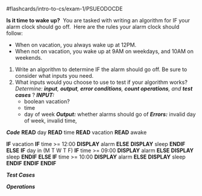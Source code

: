 #flashcards/intro-to-cs/exam-1/PSUEODOCDE  

**Is it time to wake up?** 
You are tasked with writing an algorithm for IF your alarm clock should go off. 
Here are the rules your alarm clock should follow: 
-   When on vacation, you always wake up at 12PM.
-   When not on vacation, you wake up at 9AM on weekdays, and 10AM on weekends.
1.  Write an algorithm to determine IF the alarm should go off. Be sure to consider what inputs you need.    
2.  What inputs would you choose to use to test if your algorithm works?
*Determine: **input**, **output**, **error conditions**, **count operations**, and **test cases***
?
***INPUT:*** 
	- boolean vacation?
	- time
	- day of week
***Output:*** whether alarms should go of
***Errors:*** invalid day of week, invalid time,

***Code***
**READ** day
**READ** time
**READ** vacation
**READ** awake

**IF** vacation
	**IF** time >= 12:00
		**DISPLAY** alarm
	**ELSE**
		**DISPLAY** sleep
	**ENDIF**
**ELSE** 
	**IF** day in (M T W T F) 
		**IF** time >= 09:00
			**DISPLAY** alarm
		**ELSE**
			**DISPLAY** sleep
		**ENDIF**
	**ELSE 
		IF** time >= 10:00
			**DISPLAY** alarm
		**ELSE**
			**DISPLAY** sleep
		**ENDIF**
	**ENDIF**
**ENDIF**

***Test Cases***


***Operations***

<!--SR:!2022-09-13,1,230-->